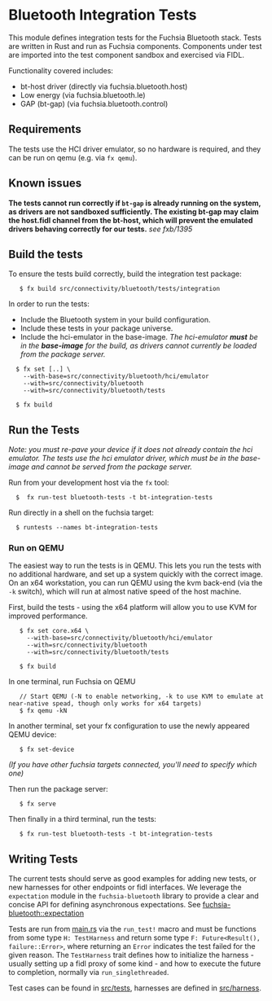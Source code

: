 # Bluetooth Integration Tests

This module defines integration tests for the Fuchsia Bluetooth stack. Tests are written in Rust and run as Fuchsia components. Components under test are imported into the test component sandbox and exercised via FIDL.

Functionality covered includes:
  * bt-host driver (directly via fuchsia.bluetooth.host)
  * Low energy (via fuchsia.bluetooth.le)
  * GAP (bt-gap) (via fuchsia.bluetooth.control)

## Requirements
The tests use the HCI driver emulator, so no hardware is required, and they can be run on qemu (e.g. via `fx qemu`).

## Known issues
**The tests cannot run correctly if `bt-gap` is already running on the system, as drivers are not sandboxed sufficiently. The existing bt-gap may claim the host.fidl channel from the bt-host, which will prevent the emulated drivers behaving correctly for our tests.** *see fxb/1395*

## Build the tests
To ensure the tests build correctly, build the integration test package:
```
   $ fx build src/connectivity/bluetooth/tests/integration
```

In order to run the tests:
* Include the Bluetooth system in your build configuration.
* Include these tests in your package universe.
* Include the hci-emulator in the base-image. *The *hci-emulator* **must** be in the **base-image** for the build, as drivers cannot currently be loaded from the package server.*

```
  $ fx set [..] \
    --with-base=src/connectivity/bluetooth/hci/emulator
    --with=src/connectivity/bluetooth
    --with=src/connectivity/bluetooth/tests

  $ fx build
```

## Run the Tests

*Note: you must re-pave your device if it does not already contain the hci emulator. The tests use the hci emulator driver, which must be in the base-image and cannot be served from the package server.*

Run from your development host via the `fx` tool:
```
  $  fx run-test bluetooth-tests -t bt-integration-tests
```

Run directly in a shell on the fuchsia target:
```
  $ runtests --names bt-integration-tests
```

### Run on QEMU

The easiest way to run the tests is in QEMU. This lets you run the tests with no additional hardware, and set up a system quickly with the correct image. On an x64 workstation, you can run QEMU using the kvm back-end (via the `-k` switch), which will run at almost native speed of the host machine.

First, build the tests - using the x64 platform will allow you to use KVM for improved performance.

```
   $ fx set core.x64 \
     --with-base=src/connectivity/bluetooth/hci/emulator
     --with=src/connectivity/bluetooth
     --with=src/connectivity/bluetooth/tests

   $ fx build
```

In one terminal, run Fuchsia on QEMU
```
   // Start QEMU (-N to enable networking, -k to use KVM to emulate at near-native spead, though only works for x64 targets)
   $ fx qemu -kN
```

In another terminal, set your fx configuration to use the newly appeared QEMU device:

```
   $ fx set-device
```
*(If you have other fuchsia targets connected, you'll need to specify which one)*

Then run the package server:
```
   $ fx serve
```

Then finally in a third terminal, run the tests:
```
   $ fx run-test bluetooth-tests -t bt-integration-tests
```

## Writing Tests
The current tests should serve as good examples for adding new tests, or new harnesses for other endpoints or fidl interfaces. We leverage the `expectation` module in the `fuchsia-bluetooth` library to provide a clear and concise API for defining asynchronous expectations. See [fuchsia-bluetooth::expectation](../../lib/fuchsia-bluetooth/src/expectation.rs)

Tests are run from [main.rs](src/main.rs) via the `run_test!` macro and must be functions from some type `H: TestHarness` and return some type `F: Future<Result(), failure::Error>`, where returning an `Error` indicates the test failed for the given reason. The `TestHarness` trait defines how to initialize the harness - usually setting up a fidl proxy of some kind - and how to execute the future to completion, normally via `run_singlethreaded`.

Test cases can be found in [src/tests](src/tests/), harnesses are defined in [src/harness](src/harness/).
